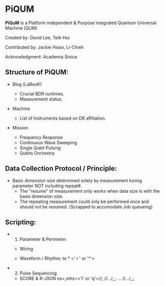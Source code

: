 # PiQUM 

**PiQuM** is a Platform independent & Purpose integrated Quantum Universal Machine (QUM)

Created by:
David Lee, Teik-Hui

Contributed by:
Jackie Hsiao, Li-Chieh

Acknowledgment:
Academia Sinica

## Structure of PiQUM:
* Blog (LaBooK)
  * Crucial BDR runtimes.
  * Measurement status.

* Machine
  * List of Instruments based on DR affiliation.

* Mission
  * Frequency Response
  * Continuous Wave Sweeping
  * Single Qubit Pulsing
  * Qubits Orchestra

## Data Collection Protocol / Principle:
* Basic dimension size determined solely by measurement tuning parameter NOT including repeat#.
  * The "resume" of measurement only works when data size is with the basis dimension size.
  * The repeating measurement could only be performed once and should not be resumed. (Scrapped to accomodate Job queueing)

## Scripting:
* 1. Parameter & Perimeter:
  * Wiring


  * Waveform / Rhythm:
  <start> to <stop> * <steps> <' r ' or '^'> <repeat>

  
* 2. Pulse Sequencing:
  * SCORE & R-JSON
  ns=<period>,mhz=<'i' or 'q'>/<IF-rotation>/<mixer-module>; 
  <shape-1>/<parameter-i>/.../<parameter-f>,<pulse-width>,<pulse-height>;
  ...
  <shape-n>/<parameter-i>/.../<parameter-f>,<pulse-width>,<pulse-height>;
